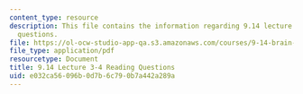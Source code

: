```yaml
---
content_type: resource
description: This file contains the information regarding 9.14 lecture 3-4 reading
  questions.
file: https://ol-ocw-studio-app-qa.s3.amazonaws.com/courses/9-14-brain-structure-and-its-origins-spring-2014/e032ca56096b0d7b6c790b7a442a289a_MIT9_14S14_Lec3-4ReadQue.pdf
file_type: application/pdf
resourcetype: Document
title: 9.14 Lecture 3-4 Reading Questions
uid: e032ca56-096b-0d7b-6c79-0b7a442a289a
---
```

